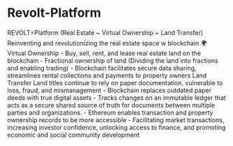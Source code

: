 # Revolt-Platform
REVOLT⚡Platform (Real Estate ~ Virtual Ownership ~ Land Transfer)  Reinventing and revolutionizing the real estate space w blockchain 🌍  Virtual Ownership  - Buy, sell, rent, and lease real estate land on the blockchain - Fractional ownership of land (Dividing the land into fractions and enabling trading) - Blockchain facilitates secure data sharing, streamlines rental collections and payments to property owners  Land Transfer  Land titles continue to rely on paper documentation, vulnerable to loss, fraud, and mismanagement  - Blockchain replaces outdated paper deeds with true digital assets - Tracks changes on an immutable ledger that acts as a secure shared source of truth for documents between multiple parties and organizations. - Ethereum enables transaction and property ownership records to be more accessible - Facilitating market transactions, increasing investor confidence, unlocking access to finance, and promoting economic and social community development

